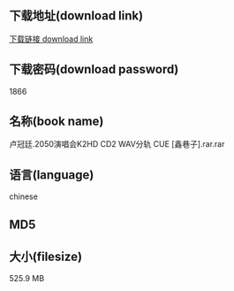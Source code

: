 ## 下载地址(download link)
[下载链接 download link](https://voluble-croquembouche-d321dc.netlify.app/?s=%E5%8D%A2%E5%86%A0%E5%BB%B7.2050%E6%BC%94%E5%94%B1%E4%BC%9AK2HD+CD2+WAV%E5%88%86%E8%BD%A8+CUE+%5B%E9%91%AB%E5%B7%B7%E5%AD%90%5D.rar)

## 下载密码(download password)
1866

## 名称(book name)
卢冠廷.2050演唱会K2HD CD2 WAV分轨 CUE [鑫巷子].rar.rar

## 语言(language)
chinese

## MD5


## 大小(filesize)
525.9 MB
